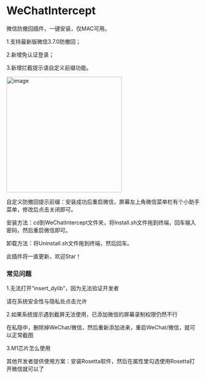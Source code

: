 # WeChatIntercept
微信防撤回插件，一键安装，仅MAC可用。

1.支持最新版微信3.7.0防撤回；

2.新增免认证登录；

3.新增拦截提示语自定义前缀功能。


<img width="301" alt="image" src="https://user-images.githubusercontent.com/18585610/159691061-3f24b69f-a494-4549-a530-7724b1b40060.png">

自定义防撤回提示前缀：安装成功后重启微信，屏幕左上角微信菜单栏有个小助手菜单，修改后点击关闭即可。

安装方法：cd到WeChatIntercept文件夹，将Install.sh文件拖到终端，回车输入密码，然后重启微信即可。

卸载方法：将Uninstall.sh文件拖到终端，然后回车。

此插件将一直更新，欢迎Star！

### 常见问题

1.无法打开“insert_dylib”，因为无法验证开发者

请在系统安全性与隐私处点击允许

2.如果系统提示遇到截屏无法使用，已添加微信的屏幕录制权限仍然不行

在私隐中，删除掉WeChat/微信，然后重新添加进来，重启WeChat/微信，就可以正常截图

3.M1芯片怎么使用

其他开发者提供使用方案：安装Rosetta软件，然后在属性里勾选使用Rosetta打开微信就可以了



